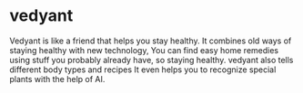 # vedyant
Vedyant is like a friend that helps you stay healthy. It combines old ways of staying healthy with new technology, You can find easy home remedies using stuff you probably already have, so staying healthy. vedyant also tells different body types and recipes It even helps you to recognize special plants with the help of AI. 
